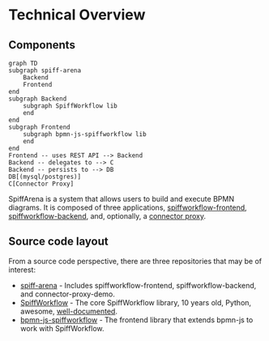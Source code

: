 # Technical Overview

## Components

```mermaid
graph TD
subgraph spiff-arena
    Backend
    Frontend
end
subgraph Backend
    subgraph SpiffWorkflow lib
    end
end
subgraph Frontend
    subgraph bpmn-js-spiffworkflow lib
    end
end
Frontend -- uses REST API --> Backend
Backend -- delegates to --> C
Backend -- persists to --> DB
DB[(mysql/postgres)]
C[Connector Proxy]
```

SpiffArena is a system that allows users to build and execute BPMN diagrams.
It is composed of three applications, [spiffworkflow-frontend](frontend), [spiffworkflow-backend](backend), and, optionally, a [connector proxy](connector_proxy).

## Source code layout

From a source code perspective, there are three repositories that may be of interest:

* [spiff-arena](https://github.com/sartography/spiff-arena) - Includes spiffworkflow-frontend, spiffworkflow-backend, and connector-proxy-demo.
* [SpiffWorkflow](https://github.com/sartography/SpiffWorkflow) - The core SpiffWorkflow library, 10 years old, Python, awesome, [well-documented](https://spiffworkflow.readthedocs.io/).
* [bpmn-js-spiffworkflow](https://github.com/sartography/bpmn-js-spiffworkflow) - The frontend library that extends bpmn-js to work with SpiffWorkflow.

```{tags} reference, dev_docs
```
